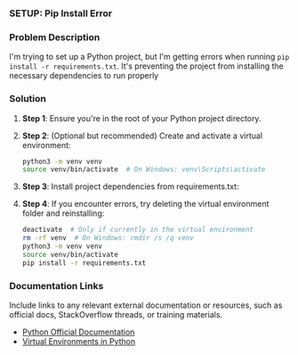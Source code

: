### SETUP: Pip Install Error

### Problem Description
I'm trying to set up a Python project, but I'm getting errors when running `pip install -r requirements.txt`. It's preventing the project from installing the necessary dependencies to run properly
### Solution
1. **Step 1**: Ensure you're in the root of your Python project directory.

2. **Step 2**: (Optional but recommended) Create and activate a virtual environment:
   ```bash
   python3 -m venv venv
   source venv/bin/activate  # On Windows: venv\Scripts\activate

3. **Step 3**: Install project dependencies from requirements.txt:

4. **Step 4**: If you encounter errors, try deleting the virtual environment folder and reinstalling:
    ```bash
    deactivate  # Only if currently in the virtual environment
    rm -rf venv  # On Windows: rmdir /s /q venv
    python3 -m venv venv
    source venv/bin/activate
    pip install -r requirements.txt

### Documentation Links
Include links to any relevant external documentation or resources, such as official docs, StackOverflow threads, or training materials.

- [Python Official Documentation](https://docs.python.org/3/)
- [Virtual Environments in Python](https://docs.python.org/3/library/venv.html)